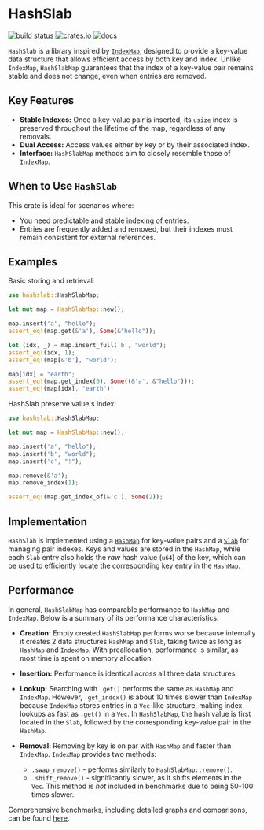 # HashSlab

[![build status](https://github.com/pepyaka/hashslab/actions/workflows/check.yaml/badge.svg)](https://github.com/pepyaka/hashslab/actions)
[![crates.io](https://img.shields.io/crates/v/hashslab.svg)](https://crates.io/crates/hashslab)
[![docs](https://docs.rs/hashslab/badge.svg)](https://docs.rs/hashslab)

`HashSlab` is a library inspired by [`IndexMap`](https://docs.rs/indexmap), designed to provide a key-value data structure that allows efficient access by both key and index. Unlike `IndexMap`, `HashSlabMap` guarantees that the index of a key-value pair remains stable and does not change, even when entries are removed.

## Key Features

- **Stable Indexes:** Once a key-value pair is inserted, its `usize` index is preserved throughout the lifetime of the map, regardless of any removals.
- **Dual Access:** Access values either by key or by their associated index.
- **Interface:** `HashSlabMap` methods aim to closely resemble those of `IndexMap`.

## When to Use `HashSlab`

This crate is ideal for scenarios where:
- You need predictable and stable indexing of entries.
- Entries are frequently added and removed, but their indexes must remain consistent for external references.

## Examples

Basic storing and retrieval:

```rust
use hashslab::HashSlabMap;

let mut map = HashSlabMap::new();

map.insert('a', "hello");
assert_eq!(map.get(&'a'), Some(&"hello"));

let (idx, _) = map.insert_full('b', "world");
assert_eq!(idx, 1);
assert_eq!(map[&'b'], "world");

map[idx] = "earth";
assert_eq!(map.get_index(0), Some((&'a', &"hello")));
assert_eq!(map[idx], "earth");
```

HashSlab preserve value's index:

```rust
use hashslab::HashSlabMap;

let mut map = HashSlabMap::new();

map.insert('a', "hello");
map.insert('b', "world");
map.insert('c', "!");

map.remove(&'a');
map.remove_index(1);

assert_eq!(map.get_index_of(&'c'), Some(2));
```

## Implementation

`HashSlab` is implemented using a [`HashMap`](https://docs.rs/hashbrown/latest/hashbrown/struct.HashMap.html) for key-value pairs and a [`Slab`](https://docs.rs/slab/latest/slab/struct.Slab.html) for managing pair indexes. Keys and values are stored in the `HashMap`, while each `Slab` entry also holds the *raw* hash value (`u64`) of the key, which can be used to efficiently locate the corresponding key entry in the `HashMap`.

## Performance

In general, `HashSlabMap` has comparable performance to `HashMap` and `IndexMap`. Below is a summary of its performance characteristics:

- **Creation:** Empty created `HashSlabMap` performs worse because internally it creates 2 data structures `HashMap` and `Slab`, taking twice as long as `HashMap` and `IndexMap`. With preallocation, performance is similar, as most time is spent on memory allocation.

- **Insertion:** Performance is identical across all three data structures.

- **Lookup:** Searching with `.get()` performs the same as `HashMap` and `IndexMap`. However, `.get_index()` is about 10 times slower than `IndexMap` because `IndexMap` stores entries in a `Vec`-like structure, making index lookups as fast as `.get()` in a `Vec`. In `HashSlabMap`, the hash value is first located in the `Slab`, followed by the corresponding key-value pair in the `HashMap`.

- **Removal:** Removing by key is on par with `HashMap` and faster than `IndexMap`. `IndexMap` provides two methods:
  - `.swap_remove()` - performs similarly to `HashSlabMap::remove()`.
  - `.shift_remove()` - significantly slower, as it shifts elements in the `Vec`. This method is *not* included in benchmarks due to being 50-100 times slower.

Comprehensive benchmarks, including detailed graphs and comparisons, can be found [here](https://pepyaka.github.io/hashslab/report/).
